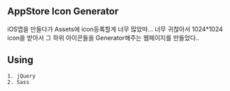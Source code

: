 

## AppStore Icon Generator

iOS앱을 만들다가 Assets에 icon등록할게 너무 많았따... 
너무 귀찮아서 1024*1024 icon을 받아서 그 하위 아이콘들을 
Generator해주는 웹페이지를 만들었다..



## Using

```
1. jQuery
2. Sass
```

